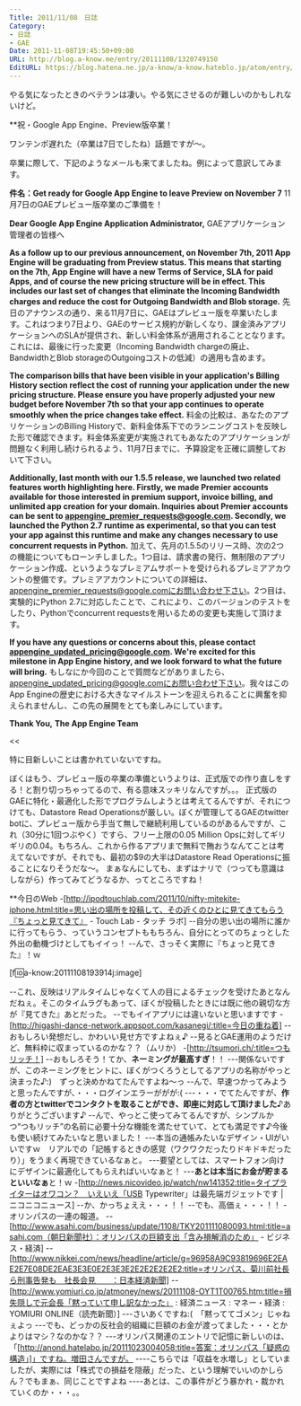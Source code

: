 ```yaml
---
Title: 2011/11/08　日誌
Category:
- 日誌
- GAE
Date: 2011-11-08T19:45:50+09:00
URL: http://blog.a-know.me/entry/20111108/1320749150
EditURL: https://blog.hatena.ne.jp/a-know/a-know.hateblo.jp/atom/entry/12921228815727979400
---
```




やる気になったときのベテランは凄い。やる気にさせるのが難しいのかもしれないけど。



**祝・Google App Engine、Preview版卒業！

ワンテンポ遅れた（卒業は7日でしたね）話題ですが〜。


卒業に際して、下記のようなメールも来てましたね。例によって意訳してみます。



>>

<span class="deco" style="font-weight:bold;">件名：Get ready for Google App Engine to leave Preview on November 7</span>
11月7日のGAEプレビュー版卒業のご準備を！


<span class="deco" style="font-weight:bold;">Dear Google App Engine Application Administrator,</span>
GAEアプリケーション管理者の皆様へ


<span class="deco" style="font-weight:bold;">As a follow up to our previous announcement, on November 7th, 2011 App Engine will be graduating from Preview status. This means that starting on the 7th, App Engine will have a new Terms of Service, SLA for paid Apps, and of course the new pricing structure will be in effect. This includes our last set of changes that eliminate the Incoming Bandwidth charges and reduce the cost for Outgoing Bandwidth and Blob storage.</span>
先日のアナウンスの通り、来る11月7日に、GAEはプレビュー版を卒業いたします。これはつまり7日より、GAEのサービス規約が新しくなり、課金済みアプリケーションへのSLAが提供され、新しい料金体系が適用されることとなります。これには、最後に行った変更（Incoming Bandwidth chargeの廃止、BandwidthとBlob storageのOutgoingコストの低減）の適用も含めます。



<span class="deco" style="font-weight:bold;">The comparison bills that have been visible in your application's Billing History section reflect the cost of running your application under the new pricing structure. Please ensure you have properly adjusted your new budget before November 7th so that your app continues to operate smoothly when the price changes take effect.</span>
料金の比較は、あなたのアプリケーションのBilling Historyで、新料金体系下でのランニングコストを反映した形で確認できます。料金体系変更が実施されてもあなたのアプリケーションが問題なく利用し続けられるよう、11月7日までに、予算設定を正確に調整しておいて下さい。



<span class="deco" style="font-weight:bold;">Additionally, last month with our 1.5.5 release, we launched two related features worth highlighting here. Firstly, we made Premier accounts available for those interested in premium support, invoice billing, and unlimited app creation for your domain. Inquiries about Premier accounts can be sent to appengine_premier_requests@google.com. Secondly, we launched the Python 2.7 runtime as experimental, so that you can test your app against this runtime and make any changes necessary to use concurrent requests in Python.</span>
加えて、先月の1.5.5のリリース時、次の2つの機能についてもローンチしました。1つ目は、請求書の発行、無制限のアプリケーション作成、というようなプレミアムサポートを受けられるプレミアアカウントの整備です。プレミアアカウントについての詳細は、appengine_premier_requests@google.comにお問い合わせ下さい。2つ目は、実験的にPython 2.7に対応したことで、これにより、このバージョンのテストをしたり、Pythonでconcurrent requestsを用いるための変更も実施して頂けます。



<span class="deco" style="font-weight:bold;">If you have any questions or concerns about this, please contact appengine_updated_pricing@google.com. We're excited for this milestone in App Engine history, and we look forward to what the future will bring.</span>
もしなにか今回のことで質問などがありましたら、appengine_updated_pricing@google.comにお問い合わせ下さい。我々はこのApp Engineの歴史における大きなマイルストーンを迎えられることに興奮を抑えられませんし、この先の展開をとても楽しみにしています。



<span class="deco" style="font-weight:bold;">Thank You,</span>
<span class="deco" style="font-weight:bold;">The App Engine Team</span>

<<


特に目新しいことは書かれていないですね。

ぼくはもう、プレビュー版の卒業の準備というよりは、正式版での作り直しをする！と割り切っちゃってるので、有る意味スッキリなんですが。。。
正式版のGAEに特化・最適化した形でプログラムしようとは考えてるんですが、それにつけても、Datastore Read Operationsが厳しい。ぼくが管理してるGAEのtwitter botに、プレビュー版から手当て無しで継続利用しているのがあるんですが、これ（30分に1回つぶやく）ですら、フリー上限の0.05 Million Opsに対してギリギリの0.04。もちろん、これから作るアプリまで無料で賄おうなんてことは考えてないですが、それでも、最初の$9の大半はDatastore Read Operationsに振ることになりそうだな〜。
まぁなんにしても、まずはナリで（つっても意識はしながら）作ってみてどうなるか、ってところですね！



**今日のWeb
-[http://ipodtouchlab.com/2011/10/nifty-mitekite-iphone.html:title=思い出の場所を投稿して、その近くのひとに見てきてもらう『ちょっと見てきて』 - Touch Lab - タッチ ラボ]
--自分の思い出の場所に誰かに行ってもらう、っていうコンセプトももちろん、自分にとってのちょっとした外出の動機づけとしてもイイっ！
--んで、さっそく実際に『ちょっと見てきた』！ｗ

[f:id:a-know:20111108193914j:image]

--これ、反映はリアルタイムじゃなくて人の目によるチェックを受けたあとなんだねぇ。そこのタイムラグもあって、ぼくが投稿したときには既に他の親切な方が『見てきた』あとだった。
--でもイイアプリには違いないと思いますです
-[http://higashi-dance-network.appspot.com/kasanegi/:title=今日の重ね着]
--おもしろい発想だし、かわいい見せ方ですよねぇ♪
--見るとGAE運用のようだけど、無料枠に収まっているのかな？？（ムリか）
-[http://tsumori.ch/:title=つもリッチ！]
--おもしろそう！てか、<span class="deco" style="font-weight:bold;">ネーミングが最高すぎ</span>！！
---関係ないですが、このネーミングをヒントに、ぼくがつくろうとしてるアプリの名称がやっと決まった♪:)　ずっと決めかねてたんですよね〜っ
--んで、早速つかってみようと思ったんですが、・・・ログインエラーががが:(
---・・・でてたんですが、<span class="deco" style="font-weight:bold;">作者の方とtwitterでコンタクトを取ることができ、即座に対応して頂けました</span>♪ありがとうございます♪
--んで、やっとこ使ってみてるんですが、シンプルかつ“つもリッチ”の名前に必要十分な機能を満たせていて、とても満足です♪今後も使い続けてみたいなと思いました！
---本当の通帳みたいなデザイン・UIがいいですｗ　リアルでの「記帳するときの感覚（ワクワクだったりドキドキだったり）」をうまく再現できているなぁと。
---要望としては、スマートフォン向けにデザインに最適化してもらえればいいなぁと！
---<span class="deco" style="font-weight:bold;">あとは本当にお金が貯まるといいなぁ</span>と！ｗ
-[http://news.nicovideo.jp/watch/nw141352:title=タイプライターはオワコン？　いえいえ「USB Typewriter」は最先端ガジェットです | ニコニコニュース]
--か、かっちょええ・・・！！
--でも、高価ぇ・・・！！
-オリンパスの一連の報道。
--[http://www.asahi.com/business/update/1108/TKY201111080093.html:title=asahi.com（朝日新聞社）：オリンパスの巨額支出「含み損解消のため」 - ビジネス・経済]
--[http://www.nikkei.com/news/headline/article/g=96958A9C93819696E2EAE2E7E08DE2EAE3E3E0E2E3E3E2E2E2E2E2E2:title=オリンパス、菊川前社長ら刑事告発も　社長会見　　：日本経済新聞]
--[http://www.yomiuri.co.jp/atmoney/news/20111108-OYT1T00765.htm:title=損失隠しで元会長「黙っていて申し訳なかった」 : 経済ニュース : マネー・経済 : YOMIURI ONLINE（読売新聞）]
---さいあくですね:(　「黙っててゴメン」じゃねぇよっ
---でも、どっかの反社会的組織に巨額のお金が渡ってました・・・とかよりはマシ？なのかな？？
---オリンパス関連のエントリで記憶に新しいのは、「[http://anond.hatelabo.jp/20111023004058:title=答案：オリンパス「疑惑の構造」]」ですね。増田さんですが。
----こちらでは「収益を水増し」としていましたが、実際には「株式での損益を隠蔽」だった、という理解でいいのかしらん？でもまぁ、同じことですよね
----あとは、この事件がどう暴かれ・裁かれていくのか・・・。。

